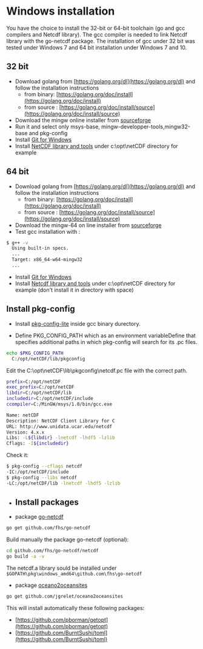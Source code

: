 # Windows installation

You have the choice to install the 32-bit or 64-bit toolchain (go and gcc compilers and Netcdf library). The gcc compiler is needed to link Netcdf library with the go-netcdf package. The installation of gcc under 32 bit was tested under Windows 7 and 64 bit installation under Windows 7 and 10.

## 32 bit

* Download golang from [https://golang.org/dl](https://golang.org/dl) and follow the installation instructions
  * from binary: [https://golang.org/doc/install](https://golang.org/doc/install)
  * from source : [https://golang.org/doc/install/source](https://golang.org/doc/install/source)
* Download the mingw online installer from [sourceforge](http://sourceforge.net/projects/mingw/files/latest/download?source=files)
* Run it and select only msys-base, mingw-developper-tools,mingw32-base and pkg-config
* Install [Git for Windows](https://git-scm.com/download/win)
* Install [NetCDF library and tools](http://www.unidata.ucar.edu/software/netcdf/docs/winbin.html) under c:\opt\netCDF directory for example

## 64 bit

* Download golang from [https://golang.org/dl](https://golang.org/dl) and follow the installation instructions
  * from binary: [https://golang.org/doc/install](https://golang.org/doc/install)
  * from source : [https://golang.org/doc/install/source](https://golang.org/doc/install/source)
* Download the mingw-64 on line installer from [sourceforge](https://sourceforge.net/projects/mingw-w64/files/mingw-w64/)
* Test gcc installation with :

```bash
$ g++ -v
  Using built-in specs.
  ...
  Target: x86_64-w64-mingw32
  ...
```

* Install [Git for Windows](https://git-scm.com/download/win)
* Install [Netcdf library and tools](http://www.unidata.ucar.edu/software/netcdf/docs/winbin.html) under c:\opt\netCDF directory for example (don't install it in directory with space)

## Install pkg-config

* Install [pkg-config-lite](https://sourceforge.net/projects/pkgconfiglite/) inside gcc binary durectory.

* Define PKG_CONFIG_PATH which as an environment variableDefine that specifies additional paths in which pkg-config will search for its .pc files.

```bash
echo $PKG_CONFIG_PATH
  C:/opt/netCDF/lib/pkgconfig
```

Edit the C:\opt\netCDF\lib\pkgconfig\netcdf.pc file with the correct path.

```bash
prefix=C:/opt/netCDF
exec_prefix=C:/opt/netCDF
libdir=C:/opt/netCDF/lib
includedir=C:/opt/netCDF/include
ccompiler=C:/MinGW/msys/1.0/bin/gcc.exe

Name: netCDF
Description: NetCDF Client Library for C
URL: http://www.unidata.ucar.edu/netcdf
Version: 4.x.x
Libs: -L${libdir} -lnetcdf -lhdf5 -lzlib
Cflags: -I${includedir}
```

Check it:

```bash
$ pkg-config --cflags netcdf 
-IC:/opt/netCDF/include
$ pkg-config --libs netcdf
-LC:/opt/netCDF/lib -lnetcdf -lhdf5 -lzlib
```
  
* ## Install packages

* package [go-netcdf](https://github.com/fhs/go-netcdf)

```bash
go get github.com/fhs/go-netcdf
```

Build manually the package go-netcdf (optional):

```bash
cd github.com/fhs/go-netcdf/netcdf
go build -a -v
```

The netcdf.a library sould be installed under       `$GOPATH\pkg\windows_amd64\github.com\fhs\go-netcdf`

* package [oceano2oceansites](https://github.com/jgrelet/oceano2oceansites)

```bash
go get github.com/jgrelet/oceano2oceansites
```

This will install automatically these following packages:

* [https://github.com/pborman/getopt](https://github.com/pborman/getopt)
* [https://github.com/BurntSushi/toml](https://github.com/BurntSushi/toml)
